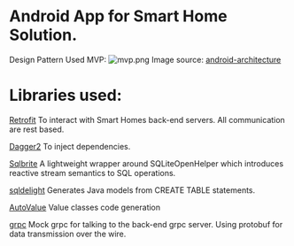 # Android App for Smart Home Solution.

Design Pattern Used MVP:
![mvp.png](https://bitbucket.org/repo/XqbgGp/images/2049872573-mvp.png)
Image source: [android-architecture](https://github.com/googlesamples/android-architecture)

# Libraries used:

[Retrofit](http://square.github.io/retrofit/) To interact with Smart Homes back-end servers. All communication are rest based.

[Dagger2](https://google.github.io/dagger/) To inject dependencies.

[Sqlbrite](https://github.com/square/sqlbrite) A lightweight wrapper around SQLiteOpenHelper which introduces reactive stream semantics to SQL operations.

[sqldelight](https://github.com/square/sqldelight) Generates Java models from CREATE TABLE statements.

[AutoValue](https://github.com/google/auto/tree/master/value) Value classes code generation

[grpc](http://grpc.io) Mock grpc for talking to the back-end grpc server. Using protobuf for data transmission over the wire.